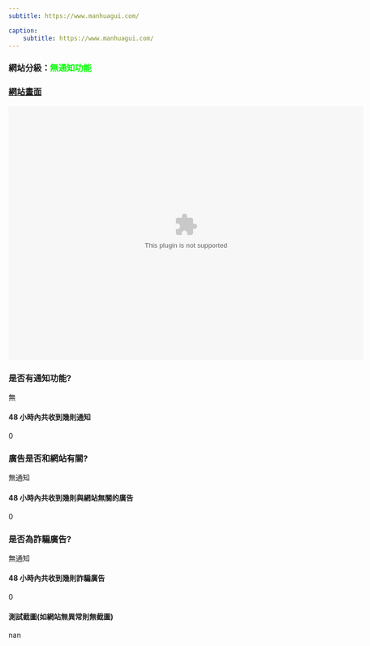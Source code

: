 ```yaml
---
subtitle: https://www.manhuagui.com/

caption:
	subtitle: https://www.manhuagui.com/
---
```


<h3>網站分級：<font color="#00FF00">無通知功能</font></h3>

### [網站畫面](https://www.manhuagui.com/)
<embed src="https://web.archive.org/web/https://www.manhuagui.com/" style="width:700px; height: 500px;">

### 是否有通知功能?
無

#### 48 小時內共收到幾則通知
0

### 廣告是否和網站有關?
無通知

#### 48 小時內共收到幾則與網站無關的廣告
0

### 是否為詐騙廣告?
無通知

#### 48 小時內共收到幾則詐騙廣告
0

#### 測試截圖(如網站無異常則無截圖)
nan

